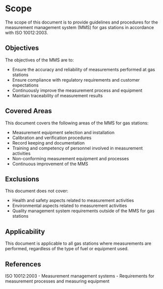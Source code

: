 # Scope

The scope of this document is to provide guidelines and procedures for the measurement management system (MMS) for gas stations in accordance with ISO 10012:2003.

## Objectives

The objectives of the MMS are to:

- Ensure the accuracy and reliability of measurements performed at gas stations
- Ensure compliance with regulatory requirements and customer expectations
- Continuously improve the measurement process and equipment
- Maintain traceability of measurement results

## Covered Areas

This document covers the following areas of the MMS for gas stations:

- Measurement equipment selection and installation
- Calibration and verification procedures
- Record keeping and documentation
- Training and competency of personnel involved in measurement activities
- Non-conforming measurement equipment and processes
- Continuous improvement of the MMS

## Exclusions

This document does not cover:

- Health and safety aspects related to measurement activities
- Environmental aspects related to measurement activities
- Quality management system requirements outside of the MMS for gas stations

## Applicability

This document is applicable to all gas stations where measurements are performed, regardless of the type of fuel or equipment used.

## References

ISO 10012:2003 - Measurement management systems - Requirements for measurement processes and measuring equipment
